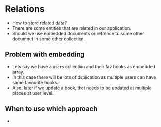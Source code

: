 # Relations

- How to store related data?
- There are some entities that are related in our application.
- Should we use embedded documents or refrence to some other documnet in some other collection.


## Problem with embedding

- Lets say we have a `users` collection and their fav books as embedded array.
- In this case there will be lots of duplication as multiple users can have same favourite books.
- Also, later if we update a book, thet needs to be updated at multiple places at user level.



## When to use which approach

- 
